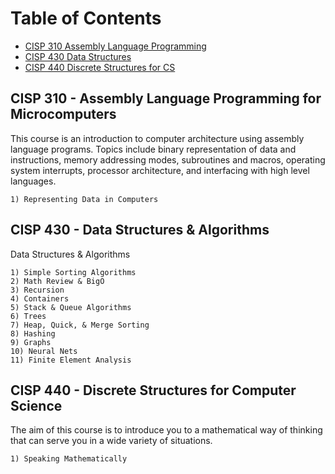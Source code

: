 # Table of Contents
* [CISP 310 Assembly Language Programming](#c310)
* [CISP 430 Data Structures](#c430)
* [CISP 440 Discrete Structures for CS](#c440)


## <a name="c310"></a>CISP 310 - Assembly Language Programming for Microcomputers  
This course is an introduction to computer architecture using assembly language programs. Topics include binary representation of data and instructions, memory addressing modes, subroutines and macros, operating system interrupts, processor architecture, and interfacing with high level languages.

    1) Representing Data in Computers


## <a name="c430"></a>CISP 430 - Data Structures & Algorithms
Data Structures & Algorithms

    1) Simple Sorting Algorithms
    2) Math Review & BigO
    3) Recursion
    4) Containers
    5) Stack & Queue Algorithms
    6) Trees
    7) Heap, Quick, & Merge Sorting
    8) Hashing
    9) Graphs
    10) Neural Nets
    11) Finite Element Analysis



## <a name="c440"></a>CISP 440 - Discrete Structures for Computer Science
The aim of this course is to introduce you to a mathematical way of thinking that can serve you in a wide variety of situations.

    1) Speaking Mathematically
